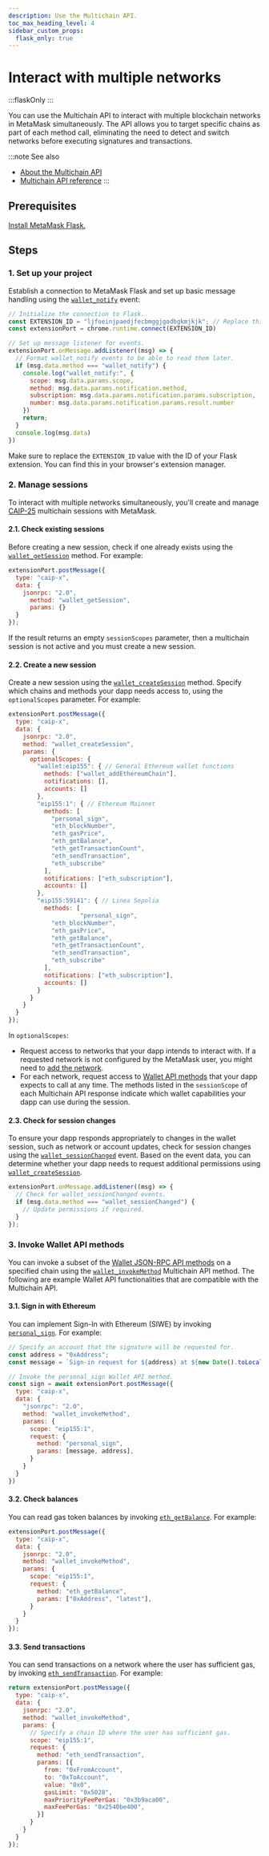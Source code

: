 ```yaml
---
description: Use the Multichain API.
toc_max_heading_level: 4
sidebar_custom_props:
  flask_only: true
---
```


# Interact with multiple networks

:::flaskOnly
:::

You can use the Multichain API to interact with multiple blockchain networks in MetaMask simultaneously.
The API allows you to target specific chains as part of each method call, eliminating the need to
detect and switch networks before executing signatures and transactions.

:::note See also
- [About the Multichain API](../../concepts/multichain-api.md)
- [Multichain API reference](../../reference/multichain-api.md)
:::

## Prerequisites

[Install MetaMask Flask.](/snaps/get-started/install-flask)

## Steps

### 1. Set up your project

Establish a connection to MetaMask Flask and set up basic message handling using the
[`wallet_notify`](../../reference/multichain-api.md#wallet_notify) event:

```javascript
// Initialize the connection to Flask.
const EXTENSION_ID = "ljfoeinjpaedjfecbmggjgodbgkmjkjk"; // Replace this with ID of your Flask extension.
const extensionPort = chrome.runtime.connect(EXTENSION_ID)

// Set up message listener for events.
extensionPort.onMessage.addListener((msg) => {
  // Format wallet_notify events to be able to read them later.
  if (msg.data.method === "wallet_notify") {
    console.log("wallet_notify:", {
      scope: msg.data.params.scope,
      method: msg.data.params.notification.method,
      subscription: msg.data.params.notification.params.subscription,
      number: msg.data.params.notification.params.result.number
    })
    return;
  }
  console.log(msg.data)
})
```

Make sure to replace the `EXTENSION_ID` value with the ID of your Flask extension.
You can find this in your browser's extension manager.

### 2. Manage sessions

To interact with multiple networks simultaneously, you'll create and manage
[CAIP-25](https://github.com/ChainAgnostic/CAIPs/blob/main/CAIPs/caip-25.md) multichain sessions
with MetaMask.

#### 2.1. Check existing sessions

Before creating a new session, check if one already exists using the
[`wallet_getSession`](../../reference/multichain-api.md#wallet_getsession) method.
For example:

```javascript
extensionPort.postMessage({
  type: "caip-x",
  data: {
    jsonrpc: "2.0",
      method: "wallet_getSession",
      params: {}
  }
});
```

If the result returns an empty `sessionScopes` parameter, then a multichain session is not active
and you must create a new session.

#### 2.2. Create a new session

Create a new session using the [`wallet_createSession`](../../reference/multichain-api.md#wallet_createsession) method.
Specify which chains and methods your dapp needs access to, using the `optionalScopes` parameter.
For example:

```javascript
extensionPort.postMessage({
  type: "caip-x",
  data: {
    jsonrpc: "2.0",
    method: "wallet_createSession",
    params: {
      optionalScopes: {
        "wallet:eip155": { // General Ethereum wallet functions
          methods: ["wallet_addEthereumChain"],
          notifications: [],
          accounts: []
        },
        "eip155:1": { // Ethereum Mainnet
          methods: [
            "personal_sign",
            "eth_blockNumber",
            "eth_gasPrice",
            "eth_getBalance",
            "eth_getTransactionCount",
            "eth_sendTransaction",
            "eth_subscribe"
          ],
          notifications: ["eth_subscription"],
          accounts: []
        },
        "eip155:59141": { // Linea Sepolia
          methods: [
				    "personal_sign",
            "eth_blockNumber",
            "eth_gasPrice",
            "eth_getBalance",
            "eth_getTransactionCount",
            "eth_sendTransaction", 
            "eth_subscribe"
          ],
          notifications: ["eth_subscription"],
          accounts: []
        }
      }
    }
  }
});
```

In `optionalScopes`:

- Request access to networks that your dapp intends to interact with.
  If a requested network is not configured by the MetaMask user, you might need to
  [add the network](add-network.md).
- For each network, request access to [Wallet API methods](../../reference/json-rpc-methods/index.md)
  that your dapp expects to call at any time.
  The methods listed in the `sessionScope` of each Multichain API response indicate which wallet
  capabilities your dapp can use during the session.

#### 2.3. Check for session changes

To ensure your dapp responds appropriately to changes in the wallet session, such as network or
account updates, check for session changes using the
[`wallet_sessionChanged`](../../reference/multichain-api.md#wallet_sessionchanged) event.
Based on the event data, you can determine whether your dapp needs to request additional permissions
using [`wallet_createSession`](../../reference/multichain-api.md#wallet_createsession).

```javascript
extensionPort.onMessage.addListener((msg) => {
  // Check for wallet_sessionChanged events.
  if (msg.data.method === "wallet_sessionChanged") {
    // Update permissions if required.
  }
});
```

### 3. Invoke Wallet API methods

You can invoke a subset of the [Wallet JSON-RPC API methods](../../reference/json-rpc-methods/index.md)
on a specified chain using the [`wallet_invokeMethod`](../../reference/multichain-api.md#wallet_invokemethod)
Multichain API method.
The following are example Wallet API functionalities that are compatible with the Multichain API.

#### 3.1. Sign in with Ethereum

You can implement Sign-In with Ethereum (SIWE) by invoking
[`personal_sign`](/wallet/reference/json-rpc-methods/personal_sign).
For example:

```javascript
// Specify an account that the signature will be requested for.
const address = "0xAddress";
const message = `Sign-in request for ${address} at ${new Date().toLocaleString()}`;

// Invoke the personal_sign Wallet API method.
const sign = await extensionPort.postMessage({
  type: "caip-x",
  data: {
    "jsonrpc": "2.0",
    method: "wallet_invokeMethod",
    params: {
      scope: "eip155:1",
      request: {
        method: "personal_sign",
        params: [message, address],
      }
    }
  }
})
```

#### 3.2. Check balances

You can read gas token balances by invoking
[`eth_getBalance`](/wallet/reference/json-rpc-methods/personal_sign).
For example:

```javascript
extensionPort.postMessage({
  type: "caip-x",
  data: {
    jsonrpc: "2.0",
    method: "wallet_invokeMethod",
    params: {
      scope: "eip155:1",
      request: {
        method: "eth_getBalance",
        params: ["0xAddress", "latest"],
      }
    }
  }
});
```

#### 3.3. Send transactions

You can send transactions on a network where the user has sufficient gas, by invoking
[`eth_sendTransaction`](/wallet/reference/json-rpc-methods/eth_sendtransaction).
For example:

```javascript
return extensionPort.postMessage({
  type: "caip-x",
  data: {
    jsonrpc: "2.0",
    method: "wallet_invokeMethod",
    params: {
      // Specify a chain ID where the user has sufficient gas.
      scope: "eip155:1",
      request: {
        method: "eth_sendTransaction",
        params: [{
          from: "0xFromAccount",
          to: "0xToAccount",
          value: "0x0",
          gasLimit: "0x5028",
          maxPriorityFeePerGas: "0x3b9aca00",
          maxFeePerGas: "0x2540be400",
        }]
      }
    }
  }
});
```
